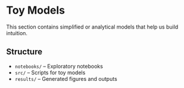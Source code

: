 # Toy Models

This section contains simplified or analytical models that help us build intuition.  

## Structure
- `notebooks/` – Exploratory notebooks
- `src/` – Scripts for toy models
- `results/` – Generated figures and outputs

